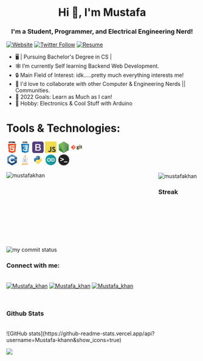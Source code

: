 <h1 align="center">Hi 👋, I'm Mustafa</h1>
<h3 align="center">I'm a Student, Programmer, and Electrical Engineering Nerd!</h3>

[![Website](https://img.shields.io/website?label=Mustafakhan.rocks&style=for-the-badge&url=https%3A%2F%2Fcodestackr.com)](https://mustafakhan.rocks)
[![Twitter Follow](https://img.shields.io/twitter/follow/Mustafa_Khan?color=1DA1F2&logo=twitter&style=for-the-badge)](https://twitter.com/intent/follow?original_referer=https%3A%2F%2Fgithub.com%2FMustafa_kh4n&screen_name=mustafa_kh4n)
[![Resume](https://img.shields.io/website?label=Resume&style=for-the-badge&url=https%3A%2F%2Fcodestackr.com)](https://drive.google.com/file/d/1OBI1CbV2Wg8KDhOWaKdXwlEKU5xhGUFf/view?usp=sharing)

- 🖥 | Pursuing Bachelor's Degree in CS |
- 🕸️ I’m currently Self learning Backend Web Development. 
- 🔒 Main Field of Interest: idk.....pretty much everything interests me!
- 👯 I'd love to collaborate with other Computer & Engineering Nerds || Communities.
- 🥅 2022 Goals: Learn as Much as I can! 
- 🤖 Hobby: Electronics & Cool Stuff with Arduino

# Tools & Technologies:
<code><img height="30" src="https://raw.githubusercontent.com/github/explore/80688e429a7d4ef2fca1e82350fe8e3517d3494d/topics/html/html.png"></code>
<code><img height="30" src="https://raw.githubusercontent.com/github/explore/80688e429a7d4ef2fca1e82350fe8e3517d3494d/topics/css/css.png"></code>
<code><img height="30" src="https://raw.githubusercontent.com/github/explore/80688e429a7d4ef2fca1e82350fe8e3517d3494d/topics/bootstrap/bootstrap.png"></code>
<code><img height="30" src="https://raw.githubusercontent.com/github/explore/80688e429a7d4ef2fca1e82350fe8e3517d3494d/topics/javascript/javascript.png"></code>
<code><img height="30" src="https://raw.githubusercontent.com/github/explore/80688e429a7d4ef2fca1e82350fe8e3517d3494d/topics/nodejs/nodejs.png"></code>
<code><img height="30" src="https://raw.githubusercontent.com/github/explore/80688e429a7d4ef2fca1e82350fe8e3517d3494d/topics/git/git.png"></code>
<br>
<code><img height="30" src="https://raw.githubusercontent.com/github/explore/80688e429a7d4ef2fca1e82350fe8e3517d3494d/topics/cpp/cpp.png"></code>
<code><img height="30" src="https://raw.githubusercontent.com/github/explore/80688e429a7d4ef2fca1e82350fe8e3517d3494d/topics/java/java.png"></code>
<code><img height="30" src="https://raw.githubusercontent.com/github/explore/80688e429a7d4ef2fca1e82350fe8e3517d3494d/topics/python/python.png"></code>
<code><img height="30" src="https://raw.githubusercontent.com/github/explore/80688e429a7d4ef2fca1e82350fe8e3517d3494d/topics/arduino/arduino.png"></code>
<code><img height="30" src="https://raw.githubusercontent.com/github/explore/80688e429a7d4ef2fca1e82350fe8e3517d3494d/topics/terminal/terminal.png"></code>
<br>
<p>
 <!-- GitHub Statistics!-->
<img align="left" height="195px" width="400px" src="https://github-readme-stats.vercel.app/api?username=mustafa-khann&show_icons=true&count_private=true&show_icons=true&hide=php&bg_color=30,A0A0A0,020104&title_color=fff&text_color=fff" alt="mustafakhan"/>

<!-- Most Languages Used Statistics!-->  
  <img align="center" height="195px" width="350px" src="https://github-readme-stats.vercel.app/api/top-langs/?username=mustafa-khann&layout=compact&hide=php,smarty&bg_color=30,A0A0A0,020104&title_color=fff&text_color=fff" alt="mustafakhan" />
</p>

### Streak
<p align="left">
<img src="https://github-readme-streak-stats.herokuapp.com/?user=Mustafa-khann&theme=ads-juicy-fresh&hide_border=true" alt="my commit status" width="49%" /> 
</p>

### Connect with me:
<br>
<a href="https://twitter.com/mustafa_kh4n" target="blank"><img align="center" src="https://cdn.jsdelivr.net/npm/simple-icons@3.0.1/icons/twitter.svg" alt="Mustafa_khan" height="30" width="40" /></a>
<a href="https://linkedin.com/in/mustafa-kh4n" target="blank"><img align="center" src="https://cdn.jsdelivr.net/npm/simple-icons@3.0.1/icons/linkedin.svg" alt="Mustafa_khan" height="30" width="40" /></a>
<a href="https://instagram.com/mustafa.afridi_" target="blank"><img align="center" src="https://cdn.jsdelivr.net/npm/simple-icons@3.0.1/icons/instagram.svg" alt="Mustafa_khan" height="30" width="40" /></a>
</p>
<br>

### Github Stats
<br>
![GitHub stats](https://github-readme-stats.vercel.app/api?username=Mustafa-khann&show_icons=true)

![](https://komarev.com/ghpvc/?username=Mustafa-khann&color=red&label=Profile+Views)

[website]: https://mustafakhan.rocks
[Resume]: https://drive.google.com/file/d/1OBI1CbV2Wg8KDhOWaKdXwlEKU5xhGUFf/view?usp=sharing
[twitter]: https://twitter.com/mustafa_kh4n
[instagram]: https://instagram.com/mustafa.afridi_
[linkedin]: https://www.linkedin.com/in/mustafa-kh4n/
